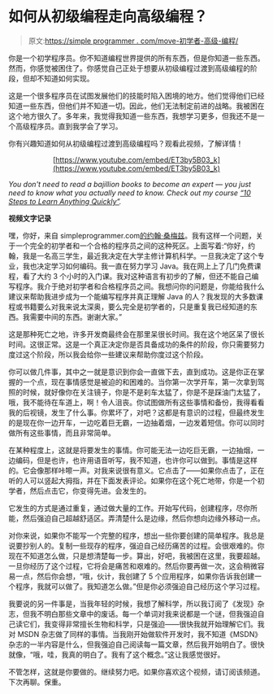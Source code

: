 # 如何从初级编程走向高级编程？

> 原文:[https://simple programmer . com/move-初学者-高级-编程/](https://simpleprogrammer.com/move-beginner-advanced-programming/)

你是一个初学程序员。你不知道编程世界提供的所有东西，但是你知道一些东西。然而，你感觉被困住了。你感觉自己正处于想要从初级编程过渡到高级编程的阶段，但却不知道如何实现。

这是一个很多程序员在试图发展他们的技能时陷入困境的地方。他们觉得他们已经知道一些东西，但他们并不知道一切。因此，他们无法制定前进的战略。我被困在这个地方很久了。多年来，我觉得我知道一些东西，我想学习更多，但我还不是一个高级程序员。直到我学会了学习。

你有兴趣知道如何从初级编程过渡到高级编程吗？观看此视频，了解详情！

<center>

[https://www.youtube.com/embed/ET3by5B03_k](https://www.youtube.com/embed/ET3by5B03_k)

</center>

*You don't need to read a bajillion books to become an expert — you just need to know what you actually need to know. Check out my course [“10 Steps to Learn Anything Quickly”](https://simpleprogrammer.com/store/products/learn-anything-quickly/).*

**视频文字记录**

嘿，你好，来自 simpleprogrammer.com[的约翰·桑梅兹](https://simpleprogrammer.com)。我有这样一个问题，关于一个完全的初学者和一个合格的程序员之间的这种死区。上面写着:“你好，约翰，我是一名高三学生，最近我决定在大学主修计算机科学。一旦我决定了这个专业，我也决定学习如何编码。我一直在努力学习 Java。我在网上上了几门免费课程，看了大约 3 个小时的入门课。我对这种语言有初步的了解，但还不能自己编写程序。我介于绝对初学者和合格程序员之间。我想问你的问题是，你能给我什么建议来帮助我进步成为一个能编写程序并真正理解 Java 的人？我发现的大多数课程或书籍要么对我来说太深奥，要么完全是初学者的，只是重复我已经知道的东西。我需要中间的东西。谢谢大家。”

这是那种死亡之地，许多开发商最终会在那里呆很长时间。我在这个地区呆了很长时间。这很正常。这是一个真正决定你是否具备成功的条件的阶段，你只需要努力度过这个阶段，所以我会给你一些建议来帮助你度过这个阶段。

你可以做几件事，其中之一就是意识到你会一直做下去，直到成功。这是你正在掌握的一个点，现在事情感觉是被迫的和困难的。当你第一次学开车，第一次拿到驾照的时候，就好像你在关注镜子，你是不是刹车太猛了，你是不是踩油门太猛了，哦，我不能待在车道上，啊！令人沮丧。你试图做所有这些事情和备份，我得看看我的后视镜，发生了什么事。你累坏了，对吧？这都是有意识的过程，但最终发生的是现在你一边开车，一边吃着巨无霸，一边抽着烟，一边发着短信。你可以同时做所有这些事情，而且非常简单。

在某种程度上，这就是将要发生的事情。你可能无法一边吃巨无霸，一边抽烟，一边编码，但是也许，也许用语音听写，我不知道，也许你可以做到。事情是这样的。它会像那样咔嚓一声。对我来说很有意义。它点击了——如果你点击了，正在听的人可以竖起大拇指，并在下面发表评论。如果你在这个死亡地带，你是一个初学者，然后点击它，你变得先进。会发生的。

它发生的方式是通过重复，通过做大量的工作。开始写代码，创建程序，尽你所能，然后强迫自己超越舒适区。弄清楚什么是边缘，然后你想向边缘外移动一点。

对你来说，如果你不能写一个完整的程序，想出一些你要创建的简单程序。我总是说要抄别人的。复制一些现存的程序，强迫自己经历痛苦的过程。会很艰难的。你现在不知道怎么做，只是想清楚每一步。算出，好吧，我被困在这里，我要超越。一旦你经历了这个过程，它将会是痛苦和艰难的。然后你要再做一次，这会稍微容易一点，然后你会想，“哦，伙计，我创建了 5 个应用程序，如果你告诉我创建一个程序，我就可以做了。我知道怎么做。”但是你必须强迫自己经历这个学习过程。

我要说的另一件事是，当我年轻的时候，我想了解科学，所以我订阅了《发现》杂志，但我不明白那些文章中的废话。每一个单词对我来说都是一个谜，但我强迫自己读它们，我变得非常擅长生物和科学，只是强迫——很快我就开始理解它们。我对 MSDN 杂志做了同样的事情。当我刚开始做软件开发时，我不知道《MSDN》杂志的一半内容是什么，但我强迫自己阅读每一篇文章，然后我开始明白了。很快就像，“哦，哇，我真的明白了。我有了这个概念。”这让我感觉很好。

不管怎样，这就是你要做的。继续努力吧。如果你喜欢这个视频，请订阅该频道。下次再聊。保重。